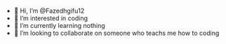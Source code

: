 - 👋 Hi, I’m @Fazedhgifu12
- 👀 I’m interested in coding
- 🌱 I’m currently learning nothing
- 💞️ I’m looking to collaborate on someone who teachs me how to coding

<!---
Fazedhgifu12/Fazedhgifu12 is a ✨ special ✨ repository because its `README.md` (this file) appears on your GitHub profile.
You can click the Preview link to take a look at your changes.
--->
